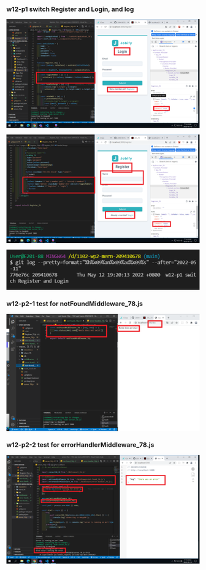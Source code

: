 ### w12-p1 switch Register and Login, and log

![](w12-p1-1.png)

![](w12-p1-2.png)

![](w12-p1-3.png)

### w12-p2-1 test for notFoundMiddleware_78.js

![](w12-p2-1.png)

### w12-p2-2 test for errorHandlerMiddleware_78.js

![](w12-p2-2.png)
